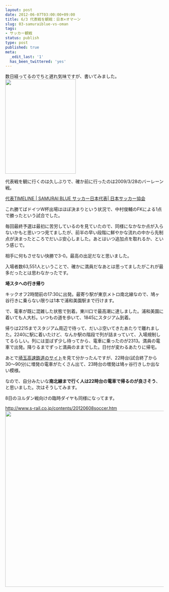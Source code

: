 ```yaml
---
layout: post
date: 2012-06-07T03:00:00+09:00
title: 6/3 代表戦を観戦：日本×オマーン
slug: 03-samuraiblue-vs-oman
tags:
- サッカー観戦
status: publish
type: post
published: true
meta:
  _edit_last: '1'
  has_been_twittered: 'yes'
---
```

数日経ってるのでちと遅れ気味ですが、書いてみました。
<img src="/images/uploads/2012/06/2012-06-03-19.25.01-224x300.jpg" alt="" title="2012-06-03 19.25.01" width="224" height="300" class="alignnone size-medium wp-image-446" />

<!--more-->

代表戦を観に行くのは久しぶりで、確か前に行ったのは2009/3/28のバーレーン戦。

<a href="http://www.samuraiblue.jp/timeline/20090328/">代表TIMELINE | SAMURAI BLUE サッカー日本代表| 日本サッカー協会</a>

これ勝てばドイツW杯出場はほぼ決まりという状況で、中村俊輔のFKによる1点で勝ったという試合でした。


毎回最終予選は最初に苦労しているのを見ていたので、同様になかなか点が入らないかもと思いつつ見てましたが、前半の早い段階に鮮やかな流れの中から先制点が決まったところでだいぶ安心しました。あとはいつ追加点を取れるか、という感じで。

相手に何もさせない快勝で3-0。最高の出足だなと思いました。

入場者数63,551人ということで、確かに満員だなあとは思ってましたがこれが最多だったとは思わなかったです。


<strong>埼スタへの行き帰り</strong>

キックオフ2時間前の17:30に出発。最寄り駅が東京メトロ南北線なので、鳩ヶ谷行きに乗らない限りは1本で浦和美園駅まで行けます。

で、電車が既に混雑した状態で到着。東川口で最高潮に達しました。浦和美園に着いても人大杉。いつもの道を歩いて、1845にスタジアム到着。
 
帰りは2215までスタジアム周辺で待って、だいぶ空いてきたあたりで離れました。2240に駅に着いたけど、なんか駅の階段で列が詰まっていて、入場規制してるらしい。列には並ばず少し待ってから、電車に乗ったのが2313。満員の電車で出発。降りるまでずっと満員のままでした。日付が変わるあたりに帰宅。

あとで<a href="http://s-rail.co.jp/">埼玉高速鉄道のサイト</a>を見て分かったんですが、22時台(試合終了から30〜90分)に増発の電車がたくさん出て、23時台の増発は鳩ヶ谷行きしか出ない模様。

なので、自分みたいな<strong>南北線まで行く人は22時台の電車で帰るのが良さそう</strong>、と思いました。次はそうしてみます。

8日のヨルダン戦向けの臨時ダイヤも同様になってます。

<a href="http://www.s-rail.co.jp/contents/20120608soccer.htm">http://www.s-rail.co.jp/contents/20120608soccer.htm</a>
<a href="/images/uploads/2012/06/b9537386f15816f1ba2603c8bb1cc3ea.jpg"><img src="/images/uploads/2012/06/b9537386f15816f1ba2603c8bb1cc3ea.jpg" alt="" title="スクリーンショット 2012-06-07 2.23.10" width="949" height="559" class="alignnone size-full wp-image-445" /></a>
